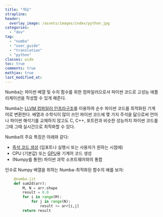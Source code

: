```yaml
---
title: "개요"
strapline: 
header:
  overlay_image: /assets/images/index/python.jpg
categories:
  - "dev"
tag:
  - "numba"
  - "user_guide"
  - "translation"
  - "python"
classes: wide
toc: true
comments: true
mathjax: true
last_modified_at: 
---
```


Numba는 파이썬 배열 및 수치 함수를 위한 컴파일러으로서 파이썬 코드로 고성능 애플리케이션을 작성할 수 있게 해준다.

Numba는 [LLVM 컴파일러 인프라구조](http://llvm.org/)를 이용하여 순수 파이썬 코드를 최적화된 기계어로 변환한다. 
배열과 수학식이 많이 쓰인 파이썬 코드에 몇 가지 주석을 닮으로써 언어나 파이썬 해석기를 교체하지 않고도 
C, C++, 포트란과 비슷한 성능까지 파이썬 코드를 그때 그때 실시간으로 최적화할 수 있다.

Numba의 주요 특징은 아래와 같다:

-   [즉석 코드 생성](/dev/numba_user_jit) (임포트나 실행시 또는 사용자가 원하는 시점에)
-   CPU (기본값) 또는 [GPU](http://numba.pydata.org/numba-doc/latest/cuda/index.html)용 기계어 코드 생성
-   (Numpy를 통한) 파이썬 과학 소프트웨어와의 통합

인수로 Numpy 배열을 취하는 Numba-최적화된 함수의 예를 보자:

```python
    @numba.jit
    def sum2d(arr):
        M, N = arr.shape
        result = 0.0
        for i in range(M):
            for j in range(N):
                result += arr[i,j]
        return result
```
